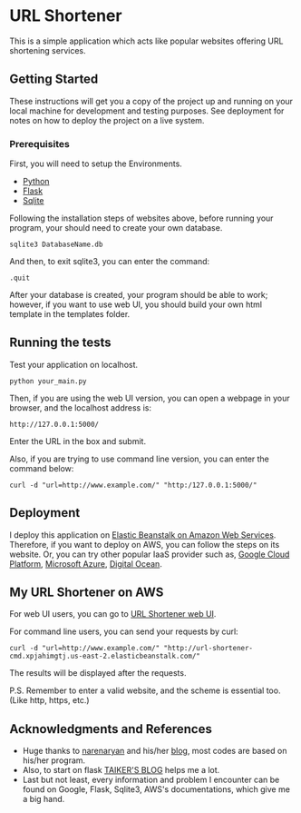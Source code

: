 # URL Shortener

This is a simple application which acts like popular websites offering URL shortening services.

## Getting Started

These instructions will get you a copy of the project up and running on your local machine for development and testing purposes. See deployment for notes on how to deploy the project on a live system.

### Prerequisites

First, you will need to setup the Environments.

* [Python](https://www.python.org/)
* [Flask](http://flask.pocoo.org/)
* [Sqlite](https://www.sqlite.org/)

Following the installation steps of websites above, before running your program, your should need to create your own database.
```
sqlite3 DatabaseName.db
```
And then, to exit sqlite3, you can enter the command:
```
.quit
```
After your database is created, your program should be able to work; however, if you want to use web UI, you should build your own html template in the templates folder.

## Running the tests

Test your application on localhost.
```
python your_main.py
```

Then, if you are using the web UI version, you can open a webpage in your browser, and the localhost address is:
```
http://127.0.0.1:5000/
```
Enter the URL in the box and submit.

Also, if you are trying to use command line version, you can enter the command below:
```
curl -d "url=http://www.example.com/" "http:/127.0.0.1:5000/"
```

## Deployment

I deploy this application on [Elastic Beanstalk on Amazon Web Services](https://docs.aws.amazon.com/elasticbeanstalk/latest/dg/GettingStarted.html). Therefore, if you want to deploy on AWS, you can follow the steps on its website. Or, you can try other popular IaaS provider such as, [Google Cloud Platform](cloud.google.com), [Microsoft Azure](https://azure.microsoft.com/zh-tw/free/), [Digital Ocean](www.digitalocean.com).

## My URL Shortener on AWS

For web UI users, you can go to [URL Shortener web UI](http://url-shortener-web.xpjahimgtj.us-east-2.elasticbeanstalk.com/).

For command line users, you can send your requests by curl:
```
curl -d "url=http://www.example.com/" "http://url-shortener-cmd.xpjahimgtj.us-east-2.elasticbeanstalk.com/"
```

The results will be displayed after the requests.

P.S. Remember to enter a valid website, and the scheme is essential too. (Like http, https, etc.)

## Acknowledgments and References

* Huge thanks to [narenaryan](https://github.com/narenaryan/Pyster) and his/her [blog](https://impythonist.wordpress.com/2015/10/31/building-your-own-url-shortening-service-with-python-and-flask/), most codes are based on his/her program.
* Also, to start on flask [TAIKER'S BLOG](https://blog.taiker.space/python-shi-yong-python-he-flask-she-ji-restful-api/) helps me a lot.
* Last but not least, every information and problem I encounter can be found on Google, Flask, Sqlite3, AWS's documentations, which give me a big hand.
